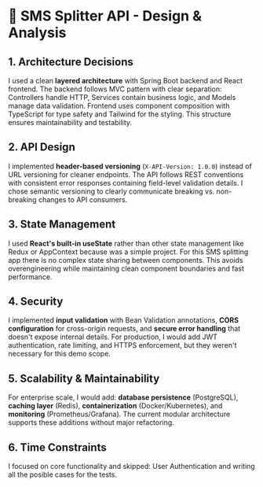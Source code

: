 # 📱 SMS Splitter API - Design & Analysis

## 1. **Architecture Decisions**  
I used a clean **layered architecture** with Spring Boot backend and React frontend. The backend follows MVC pattern with clear separation: Controllers handle HTTP, Services contain business logic, and Models manage data validation. Frontend uses component composition with TypeScript for type safety and Tailwind for the styling. This structure ensures maintainability and testability.

## 2. **API Design**  
I implemented **header-based versioning** (`X-API-Version: 1.0.0`) instead of URL versioning for cleaner endpoints. The API follows REST conventions with consistent error responses containing field-level validation details. I chose semantic versioning to clearly communicate breaking vs. non-breaking changes to API consumers.

## 3. **State Management**  
I used **React's built-in useState** rather than other state management like Redux or AppContext because was a simple project. For this SMS splitting app there is no complex state sharing between components. This avoids overengineering while maintaining clean component boundaries and fast performance.

## 4. **Security**  
I implemented **input validation** with Bean Validation annotations, **CORS configuration** for cross-origin requests, and **secure error handling** that doesn't expose internal details. For production, I would add JWT authentication, rate limiting, and HTTPS enforcement, but they weren't necessary for this demo scope.

## 5. **Scalability & Maintainability**  
For enterprise scale, I would add: **database persistence** (PostgreSQL), **caching layer** (Redis), **containerization** (Docker/Kubernetes), and **monitoring** (Prometheus/Grafana). The current modular architecture supports these additions without major refactoring.

## 6. **Time Constraints**  
I focused on core functionality and skipped: User Authentication and writing all the posible cases for the tests.